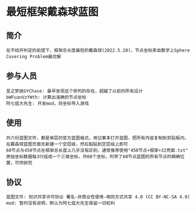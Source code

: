 # 最短框架戴森球蓝图

## 简介

    在不绕开判定的前提下，框架总长度最短的戴森球(2022.5.28)，节点坐标来自数学上Sphere Covering Problem最优解

## 参与人员

    昱之梦辰GYChase: 最早发现这个排列的存在，超越了以前的所有设计
    bWFuanVzYWth: 计算出准确的节点坐标
    阿七寇大先生: 开发mod，将坐标导入游戏

## 使用

    共六份蓝图文件，都是单层的官方蓝图格式。用记事本打开蓝图，把所有内容复制到剪贴板内，在戴森球蓝图页面先新建一个空层级，然后黏贴到空层级上即可
    60节点与450节点在框架总长度上几乎没有区别，通常推荐使用"450节点+框架+32壳面.txt"
    原始坐标数据每3行组成一个三维坐标，共60个坐标，列举了60节点蓝图的所有节点的精确位置，可供研究

## 协议

    蓝图文件: 知识共享许可协议 署名-非商业性使用-相同方式共享 4.0 (CC BY-NC-SA 4.0)
    mod: 暂时没有说明，默认为阿七寇大先生保留一切权利
